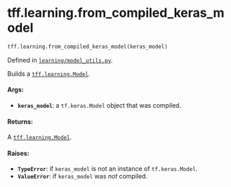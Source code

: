 <div itemscope itemtype="http://developers.google.com/ReferenceObject">
<meta itemprop="name" content="tff.learning.from_compiled_keras_model" />
<meta itemprop="path" content="Stable" />
</div>

# tff.learning.from_compiled_keras_model

```python
tff.learning.from_compiled_keras_model(keras_model)
```

Defined in
[`learning/model_utils.py`](http://github.com/tensorflow/federated/tree/master/tensorflow_federated/python/learning/model_utils.py).

Builds a
<a href="../../tff/learning/Model.md"><code>tff.learning.Model</code></a>.

#### Args:

*   <b>`keras_model`</b>: a `tf.keras.Model` object that was compiled.

#### Returns:

A <a href="../../tff/learning/Model.md"><code>tff.learning.Model</code></a>.

#### Raises:

*   <b>`TypeError`</b>: if `keras_model` is not an instance of `tf.keras.Model`.
*   <b>`ValueError`</b>: if `keras_model` was *not* compiled.
